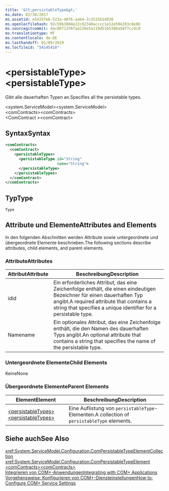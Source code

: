 ```yaml
---
title: '&lt;persistableType&gt;'
ms.date: 03/30/2017
ms.assetid: e5425fe6-523a-4076-aab4-2c2515b1d830
ms.openlocfilehash: 92c59b3804e22c62340acccc1e12e594203c8e8b
ms.sourcegitcommit: 4ac80713f6faa220e5a119d5165308a58f7ccdc8
ms.translationtype: MT
ms.contentlocale: de-DE
ms.lasthandoff: 01/09/2019
ms.locfileid: "54145418"
---
```

# <a name="ltpersistabletypegt"></a><span data-ttu-id="8f7ae-102">&lt;persistableType&gt;</span><span class="sxs-lookup"><span data-stu-id="8f7ae-102">&lt;persistableType&gt;</span></span>
<span data-ttu-id="8f7ae-103">Gibt alle dauerhaften Typen an.</span><span class="sxs-lookup"><span data-stu-id="8f7ae-103">Specifies all the persistable types.</span></span>  
  
 <span data-ttu-id="8f7ae-104">\<system.ServiceModel></span><span class="sxs-lookup"><span data-stu-id="8f7ae-104">\<system.ServiceModel></span></span>  
<span data-ttu-id="8f7ae-105">\<comContracts></span><span class="sxs-lookup"><span data-stu-id="8f7ae-105">\<comContracts></span></span>  
<span data-ttu-id="8f7ae-106">\<ComContract ></span><span class="sxs-lookup"><span data-stu-id="8f7ae-106">\<comContract></span></span>  
  
## <a name="syntax"></a><span data-ttu-id="8f7ae-107">Syntax</span><span class="sxs-lookup"><span data-stu-id="8f7ae-107">Syntax</span></span>  
  
```xml  
<comContracts>
  <comContract>
    <persistableTypes>
      <persistableType id="String"
                       name="String">
      </persistableType>
    </persistableTypes>
  </comContract>
</comContracts>
```  
  
## <a name="type"></a><span data-ttu-id="8f7ae-108">Typ</span><span class="sxs-lookup"><span data-stu-id="8f7ae-108">Type</span></span>  
 `Type`  
  
## <a name="attributes-and-elements"></a><span data-ttu-id="8f7ae-109">Attribute und Elemente</span><span class="sxs-lookup"><span data-stu-id="8f7ae-109">Attributes and Elements</span></span>  
 <span data-ttu-id="8f7ae-110">In den folgenden Abschnitten werden Attribute sowie untergeordnete und übergeordnete Elemente beschrieben.</span><span class="sxs-lookup"><span data-stu-id="8f7ae-110">The following sections describe attributes, child elements, and parent elements.</span></span>  
  
### <a name="attributes"></a><span data-ttu-id="8f7ae-111">Attribute</span><span class="sxs-lookup"><span data-stu-id="8f7ae-111">Attributes</span></span>  
  
|<span data-ttu-id="8f7ae-112">Attribut</span><span class="sxs-lookup"><span data-stu-id="8f7ae-112">Attribute</span></span>|<span data-ttu-id="8f7ae-113">Beschreibung</span><span class="sxs-lookup"><span data-stu-id="8f7ae-113">Description</span></span>|  
|---------------|-----------------|  
|<span data-ttu-id="8f7ae-114">id</span><span class="sxs-lookup"><span data-stu-id="8f7ae-114">id</span></span>|<span data-ttu-id="8f7ae-115">Ein erforderliches Attribut, das eine Zeichenfolge enthält, die einen eindeutigen Bezeichner für einen dauerhaften Typ angibt.</span><span class="sxs-lookup"><span data-stu-id="8f7ae-115">A required attribute that contains a string that specifies a unique identifier for a persistable type.</span></span>|  
|<span data-ttu-id="8f7ae-116">Name</span><span class="sxs-lookup"><span data-stu-id="8f7ae-116">name</span></span>|<span data-ttu-id="8f7ae-117">Ein optionales Attribut, das eine Zeichenfolge enthält, die den Namen des dauerhaften Typs angibt.</span><span class="sxs-lookup"><span data-stu-id="8f7ae-117">An optional attribute that contains a string that specifies the name of the persistable type.</span></span>|  
  
### <a name="child-elements"></a><span data-ttu-id="8f7ae-118">Untergeordnete Elemente</span><span class="sxs-lookup"><span data-stu-id="8f7ae-118">Child Elements</span></span>  
 <span data-ttu-id="8f7ae-119">Keine</span><span class="sxs-lookup"><span data-stu-id="8f7ae-119">None</span></span>  
  
### <a name="parent-elements"></a><span data-ttu-id="8f7ae-120">Übergeordnete Elemente</span><span class="sxs-lookup"><span data-stu-id="8f7ae-120">Parent Elements</span></span>  
  
|<span data-ttu-id="8f7ae-121">Element</span><span class="sxs-lookup"><span data-stu-id="8f7ae-121">Element</span></span>|<span data-ttu-id="8f7ae-122">Beschreibung</span><span class="sxs-lookup"><span data-stu-id="8f7ae-122">Description</span></span>|  
|-------------|-----------------|  
|[<span data-ttu-id="8f7ae-123">\<persistableTypes></span><span class="sxs-lookup"><span data-stu-id="8f7ae-123">\<persistableTypes></span></span>](../../../../../docs/framework/configure-apps/file-schema/wcf/persistabletypes.md)|<span data-ttu-id="8f7ae-124">Eine Auflistung von `persistableType`-Elementen.</span><span class="sxs-lookup"><span data-stu-id="8f7ae-124">A collection of `persistableType` elements.</span></span>|  
  
## <a name="see-also"></a><span data-ttu-id="8f7ae-125">Siehe auch</span><span class="sxs-lookup"><span data-stu-id="8f7ae-125">See Also</span></span>  
 <xref:System.ServiceModel.Configuration.ComPersistableTypeElementCollection>  
 <xref:System.ServiceModel.Configuration.ComPersistableTypeElement>  
 [<span data-ttu-id="8f7ae-126">\<comContracts></span><span class="sxs-lookup"><span data-stu-id="8f7ae-126">\<comContracts></span></span>](../../../../../docs/framework/configure-apps/file-schema/wcf/comcontracts.md)  
 [<span data-ttu-id="8f7ae-127">Integrieren von COM+-Anwendungen</span><span class="sxs-lookup"><span data-stu-id="8f7ae-127">Integrating with COM+ Applications</span></span>](../../../../../docs/framework/wcf/feature-details/integrating-with-com-plus-applications.md)  
 [<span data-ttu-id="8f7ae-128">Vorgehensweise: Konfigurieren von COM+-Diensteinstellungen</span><span class="sxs-lookup"><span data-stu-id="8f7ae-128">How to: Configure COM+ Service Settings</span></span>](../../../../../docs/framework/wcf/feature-details/how-to-configure-com-service-settings.md)
